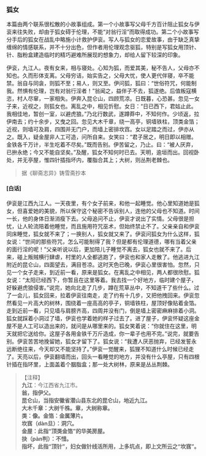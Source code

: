 <script type="text/javascript">
    var head = document.getElementsByTagName('head')[0];
    cssURL = '/public/liao.css';
    linkTag = document.createElement('link');
    linkTag.href = cssURL;
    linkTag.setAttribute('type','text/css');
    linkTag.setAttribute('rel','stylesheet');
    head.appendChild(linkTag);
</script>
### 狐女

本篇由两个联系很松散的小故事组成。第一个小故事写父母千方百计阻止狐女与伊衮来往失败，却由于狐女碍于伦理，不能“对翁行淫”而取得成功。第二个小故事写分手后的狐女在战乱中略施小计救护伊衮。写人与狐女的恋爱故事，由于缺乏真挚缠绵的情感联系，并不十分出色，但作者用伦理观念驱狐，特别是写狐女用顶针、针、脂粉盒建造临时的精巧避难所展现的想象力，却给人留下较深的印象。

伊衮，九江人。夜有女来，相与寝处。心知为狐，而爱其美，秘不告人，父母亦不知也。久而形体支离。父母穷诘，始实告之，父母大忧，使人更代伴寝，卒不能禁。翁自与同衾，则狐不至；易人，则又至。伊问狐，狐曰：“世俗符咒，何能制我。然惧有伦理，岂有对翁行淫者！”翁闻之，益伴子不去，狐遂绝。后值叛寇横恣，村人尽窜，一家相失。伊奔入昆仑山，四顾荒凉。日既暮，心恐甚。忽见一女子来，近视之，则狐女也。离乱之中，相见忻慰。女日：“日已西下，君姑止此。我相佳地，暂创一室，以避虎狼。”乃北行数武，遂蹲莽中，不知何作。少顷返，拉伊南去；约十余步，又曳之回。忽见大木千章，绕一高亭，铜墙铁柱，顶类金箔；近视，则墙可及肩，四围并无门户，而墙上密排坎窞。女以足踏之而过，伊亦从之。既入，疑金屋非人工可造，问所自来。女笑曰：“君子居之，明日即以相赠。金铁各千万计，半生吃着不尽矣。”既而告别。伊苦留之，乃止。曰：“被人厌弃，已拚永绝；今又不能自坚矣。”及醒，狐女不知何时已去。天明，逾垣而出。回视卧处，并无亭屋，惟四针插指坏内，覆脂合其上；大树，则丛荆老棘也。

</section>

> 据《聊斋志异》铸雪斋抄本

#### [白话]
<aside>

伊衮是江西九江人。一天夜里，有个女子前来，和他一起睡觉。他心里知道她是狐女，但喜爱她的美貌，所以保守这个秘密不告诉别人，连他的父母也不知道。时间一长，他的身体日渐消瘦下去。父母追问不止，伊衮才说出了实情。父母很是担忧，让人轮流陪着他睡觉，而且施用符咒巫术，但始终禁止不了。父亲亲自和伊衮同床睡觉，狐女就不来了；一换别人，狐女就又来了。伊衮问狐女为什么这样，狐女说：“世间的那些符咒，怎么可能制得了我？但是都有伦理道德，哪有当着父亲的面行淫的呢！”父亲听说以后，更加陪儿子睡觉不离去，狐女也就不来了。后来，碰上叛贼横行肆虐，村里的人全都逃跑了，伊衮也和家人走散了。他逃进九江附近的昆仑山，四面望去，满目苍凉。这时天色已晚，伊衮心里很害怕。忽然，只见一个女子走来，到近前一看，原来是狐女。在离乱之中相见，两人都很欣慰。狐女说：“太阳已经西下，你暂且在这里等着。我去找一个好地方，临时建个屋子，好躲避虎狼侵害。”说完，她向北走了几步，蹲在荒草丛中，不知道干了些什么。过了一会儿，狐女回来，拉着伊衮往南走，走了约有十几步，又把他拽回来。伊衮忽然看见一片高大的树林，围绕着一座高高的亭子，铜墙铁柱，屋顶好像贴着金箔。走到近前一看，只见墙与肩膀齐高，四周并没有门，倒是墙上密密麻麻排着小洞。狐女就踩着小洞过了墙，伊衮也学着她的样子过去了。进了屋子，伊衮怀疑这座金屋不是人工可以造出来的，就问是从哪里来的。狐女笑着说：“你就住在这里，明天就把它送给你。这屋子各用金铁千万斤造成，你一辈子也用不完。”说完，就要告别。伊衮苦苦地挽留她，狐女才留下了。狐女说：“我遭人厌恶抛弃，已经发誓永远断绝往来，今天却又不能坚持了。”伊衮一觉醒来，狐狸不知道什么时候已经走了。天亮以后，伊衮翻墙而出，回头一看睡觉的地方，并没有什么亭屋，只有四根针插在指环里，上面盖着个胭脂盒；那一处大树林，原来是丛丛荆棘。

</aside>

> 【注释】  
<b>九江</b>：今江西省九江市。  
<b>翁，指伊父。  
<b>昆仑山，当指安徽省潜山县东北的昆仑山，地近九江。  
<b>大木千章</b>：大树千株。章，大树称章。  
<b>类</b>：像。金箔：金属薄片。  
<b>坎窞（dàn旦）</b>：洞穴。  
<b>金屋</b>：此指“顶类金箔”的华美房屋。  
<b>抉（pàn判）</b>：不惜。  
<b>指坏，此指“顶针”，妇女做针线活所用，上多坑点，即上文所云之“坎窞”。  
